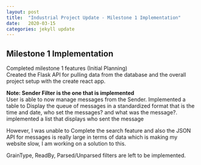 ```yaml
---
layout: post
title:  "Industrial Project Update - Milestone 1 Implementation"
date:   2020-03-15
categories: jekyll update
---
```


## Milestone 1 Implementation
Completed milestone 1 features (Initial Planning)  
Created the Flask API for pulling data from the database and the overall project setup with the create react app.

**Note: Sender Filter is the one that is implemented**   
User is able to now manage messages from the Sender.
Implemented a table to Display the queue of messages in a standardized format that is the time and date, who set the messages? and what was the message?. implemented a list that displays who sent the message

However, I was unable to Complete the search feature and also the JSON API for messages is really large in terms of data which is making my website slow, I am working on a solution to this.

GrainType, ReadBy, Parsed/Unparsed filters are left to be implemented.

